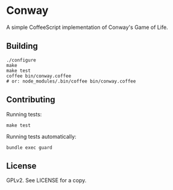 Conway
======

A simple CoffeeScript implementation of Conway's Game of Life.

Building
--------

    ./configure
    make
    make test
    coffee bin/conway.coffee
    # or: node_modules/.bin/coffee bin/conway.coffee

Contributing
------------

Running tests:

    make test

Running tests automatically:

    bundle exec guard

License
-------

GPLv2.  See LICENSE for a copy.
